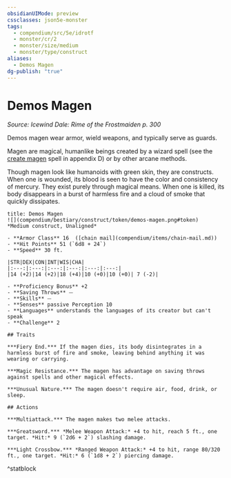 ```yaml
---
obsidianUIMode: preview
cssclasses: json5e-monster
tags:
  - compendium/src/5e/idrotf
  - monster/cr/2
  - monster/size/medium
  - monster/type/construct
aliases:
  - Demos Magen
dg-publish: "true"
---
```

# Demos Magen
*Source: Icewind Dale: Rime of the Frostmaiden p. 300*  

Demos magen wear armor, wield weapons, and typically serve as guards.

Magen are magical, humanlike beings created by a wizard spell (see the [create magen](compendium/spells/create-magen-idrotf.md) spell in appendix D) or by other arcane methods.

Though magen look like humanoids with green skin, they are constructs. When one is wounded, its blood is seen to have the color and consistency of mercury. They exist purely through magical means. When one is killed, its body disappears in a burst of harmless fire and a cloud of smoke that quickly dissipates.

```ad-statblock
title: Demos Magen
![](compendium/bestiary/construct/token/demos-magen.png#token)
*Medium construct, Unaligned*

- **Armor Class** 16  ([chain mail](compendium/items/chain-mail.md))
- **Hit Points** 51 (`6d8 + 24`)
- **Speed** 30 ft.

|STR|DEX|CON|INT|WIS|CHA|
|:---:|:---:|:---:|:---:|:---:|:---:|
|14 (+2)|14 (+2)|18 (+4)|10 (+0)|10 (+0)| 7 (-2)|

- **Proficiency Bonus** +2
- **Saving Throws** ⏤
- **Skills** ⏤
- **Senses** passive Perception 10
- **Languages** understands the languages of its creator but can't speak
- **Challenge** 2

## Traits

***Fiery End.*** If the magen dies, its body disintegrates in a harmless burst of fire and smoke, leaving behind anything it was wearing or carrying.

***Magic Resistance.*** The magen has advantage on saving throws against spells and other magical effects.

***Unusual Nature.*** The magen doesn't require air, food, drink, or sleep.

## Actions

***Multiattack.*** The magen makes two melee attacks.

***Greatsword.*** *Melee Weapon Attack:* +4 to hit, reach 5 ft., one target. *Hit:* 9 (`2d6 + 2`) slashing damage.

***Light Crossbow.*** *Ranged Weapon Attack:* +4 to hit, range 80/320 ft., one target. *Hit:* 6 (`1d8 + 2`) piercing damage.
```
^statblock
